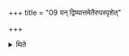 +++
title = "09 यन् द्विष्यात्तमेतैरुपस्पृशेत्"

+++

<details><summary>थिते</summary>

यं द्विष्यात्तमेतैरुपस्पृशेत् ९
</details>
